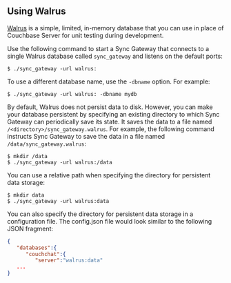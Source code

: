 ## Using Walrus

[Walrus](https://github.com/couchbaselabs/walrus) is a simple, limited, in-memory database that you can use in place of Couchbase Server for unit testing during development.

Use the following command to start a Sync Gateway that connects to a single Walrus database called `sync_gateway` and listens on the default ports:

```
$ ./sync_gateway -url walrus:
```
    
To use a different database name, use the `-dbname` option. For example:

```
$ ./sync_gateway -url walrus: -dbname mydb
```

By default, Walrus does not persist data to disk. However, you can make your database persistent by specifying an existing directory to which Sync Gateway can periodically save its state. It saves the data to a file named `/<directory>/sync_gateway.walrus`. For example, the following command instructs Sync Gateway to save the data in a file named `/data/sync_gateway.walrus`:

```
$ mkdir /data
$ ./sync_gateway -url walrus:/data
```
 
You can  use a relative path when specifying the directory for persistent data storage:

```
$ mkdir data
$ ./sync_gateway -url walrus:data
```    
 
You can also specify the directory for persistent data storage in a configuration file. The config.json file would look similar to the following JSON fragment:

```json
{
   "databases":{
      "couchchat":{
         "server":"walrus:data"         
   ...
}
```
